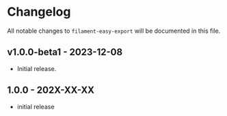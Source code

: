 # Changelog

All notable changes to `filament-easy-export` will be documented in this file.

## v1.0.0-beta1 - 2023-12-08

* Initial release.

## 1.0.0 - 202X-XX-XX

- initial release
